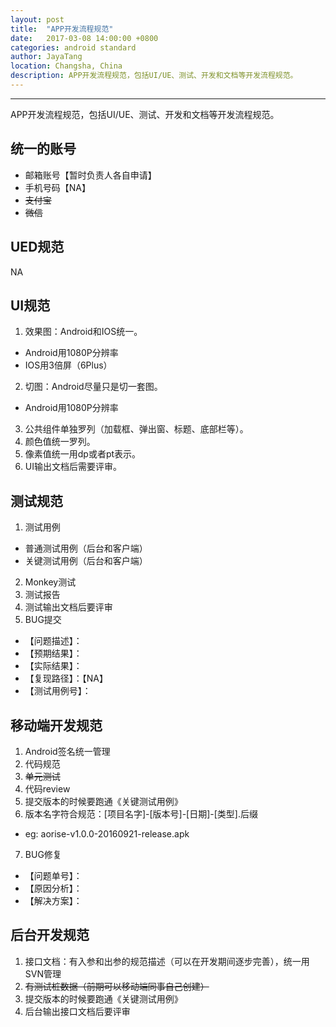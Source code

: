 ```yaml
---
layout: post
title:  "APP开发流程规范"
date:   2017-03-08 14:00:00 +0800
categories: android standard
author: JayaTang
location: Changsha, China
description: APP开发流程规范，包括UI/UE、测试、开发和文档等开发流程规范。
---
```

---
APP开发流程规范，包括UI/UE、测试、开发和文档等开发流程规范。

## 统一的账号
- 邮箱账号【暂时负责人各自申请】
- 手机号码【NA】
- ~~支付宝~~
- ~~微信~~

## UED规范
NA

## UI规范
1. 效果图：Android和IOS统一。
- Android用1080P分辨率
- IOS用3倍屏（6Plus）
2. 切图：Android尽量只是切一套图。
- Android用1080P分辨率
3. 公共组件单独罗列（加载框、弹出窗、标题、底部栏等）。
4. 颜色值统一罗列。
5. 像素值统一用dp或者pt表示。
6. UI输出文档后需要评审。

## 测试规范
1. 测试用例
- 普通测试用例（后台和客户端）
- 关键测试用例（后台和客户端）
2. Monkey测试
3. 测试报告
4. 测试输出文档后要评审
5. BUG提交
- 【问题描述】：
- 【预期结果】：
- 【实际结果】：
- 【复现路径】：【NA】
- 【测试用例号】：

## 移动端开发规范
1. Android签名统一管理
2. 代码规范
3. ~~单元测试~~
4. 代码review
5. 提交版本的时候要跑通《关键测试用例》
6. 版本名字符合规范：[项目名字]-[版本号]-[日期]-[类型].后缀
- eg: aorise-v1.0.0-20160921-release.apk
7. BUG修复
- 【问题单号】：
- 【原因分析】：
- 【解决方案】：

## 后台开发规范
1. 接口文档：有入参和出参的规范描述（可以在开发期间逐步完善），统一用SVN管理
2. ~~有测试桩数据（前期可以移动端同事自己创建）~~
3. 提交版本的时候要跑通《关键测试用例》
4. 后台输出接口文档后要评审

